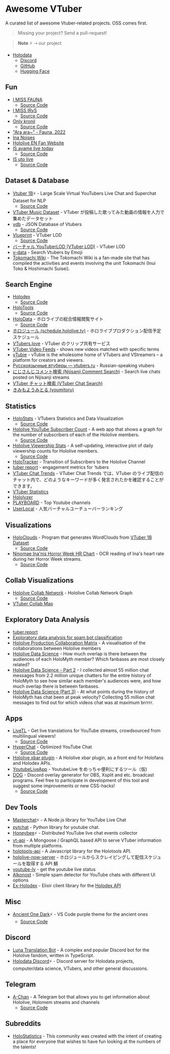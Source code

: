 # Awesome VTuber

A curated list of awesome Vtuber-related projects. OSS comes first.

> Missing your project? Send a pull-request!

> **Note**
> ⚡️ ⇢ our project

- [Holodata](https://holodata.org)
  - [Discord](https://holodata.org/discord)
  - [GitHub](https://github.com/holodata)
  - [Hugging Face](https://huggingface.co/holodata)

## Fun

- [I MISS FAUNA](https://imissfauna.com/)
  - [Source Code](https://github.com/saplinganon/imissfauna.com)
- [I MISS IRyS](https://i.miss.irys.moe/)
  - [Source Code](https://github.com/irystocratanon/i.miss.irys.moe)
- [Only kronii](https://onlykronii.github.io/)
  - [Source Code](https://github.com/OnlyKronii/OnlyKronii.github.io)
- ["Ara ara~" - Fauna, 2022](https://faunaraara.com/)
- [Ina Noises](https://inanoises.com/)
- [Hololive EN Fan Website](https://holoen.fans/)
- [IS ayame live today](https://nakiri.canaria.cc/)
  - [Source Code](https://github.com/canaria3406/canaria-nakiri)
- [IS uto live](https://phillychi3.github.io/isutolive/)
  - [Source Code](https://github.com/phillychi3/isutolive)

## Dataset & Database

- [Vtuber 1B](https://www.kaggle.com/uetchy/vtuber-livechat)⚡️ - Large Scale Virtual YouTubers Live Chat and Superchat Dataset for NLP
  - [Source Code](https://github.com/holodata/vtuber-livechat-dataset)
- [VTuber Music Dataset](https://github.com/yameholo/VTuber-music-dataset) - VTuber が投稿した歌ってみた動画の情報を人力で集めたデータセット
- [vdb](https://vdb.vtbs.moe/) - JSON Database of Vtubers
  - [Source Code](https://github.com/dd-center/vdb)
- [Vlueprint](https://vlueprint.org/) - VTuber LOD
  - [Source Code](https://github.com/vlueprint/vlueprint)
- [バーチャル YouTuberLOD (VTuber LOD)](https://mdlab.slis.tsukuba.ac.jp/lodc2018/vtuber/) - VTuber LOD
- [v-data](https://v-data.info/) - Search Vtubers by Emoji
- [Tokomachi Wiki](https://toko.suisei.cc/) - The Tokomachi Wiki is a fan-made site that has compiled the activities and events involving the unit Tokomachi (Inui Toko & Hoshimachi Suisei).

## Search Engine

- [Holodex](https://holodex.net/)
  - [Source Code](https://github.com/HolodexNet/Holodex)
- [HoloTools](https://hololive.jetri.co/#/)
  - [Source Code](https://github.com/holofans/holoapi)
- [HoloData](https://holodata.vercel.app/) - ホロライブの総合情報閲覧サイト
  - [Source Code](https://github.com/Arisahyper/HoloData)
- [ホロジュール (schedule.hololive.tv)](https://schedule.hololive.tv/) - ホロライブプロダクション配信予定スケジュール
- [VTubers.love](https://vtubers.love/) - VTuber のクリップ共有サービス
- [VTuber Video Feeds](https://vchama.xyz/feeds) - shows new videos matched with specific terms
- [vTubie](https://vtubie.com/) - vTubie is the wholesome home of VTubers and VStreamers – a platform for creators and viewers.
- [Русскоязычные втуберы — vtubers.ru](https://vtubers.ru/ruvtubers/) - Russian-speaking vtubers
- [にじさんじコメント検索 (Nijisanji Comment Search)](https://comment2434.com/comment/) - Search live chats posted on Nijisanji streams
- [VTuber チャット検索 (VTuber Chat Search)](https://vtdata.info/)
- [きみもようみとる (youmitoru)](https://vtdata.info/youmitoru)

## Statistics

- [HoloStats](https://holo.poi.cat/youtube-channel) - VTubers Statistics and Data Visualization
  - [Source Code](https://github.com/PoiScript/HoloStats)
- [Hololive YouTube Subscriber Count](https://hololiveyoutubesubscribercount.vercel.app/) - A web app that shows a graph for the number of subscribers of each of the Hololive members.
  - [Source Code](https://github.com/DreamWithNokz/hololive-youtube-subscriber-count)
- [Hololive Viewership Stats](http://jefftao.com/hodllive/#/subs/value) - A self-updating, interactive plot of daily viewership counts for Hololive members.
  - [Source Code](https://github.com/Speculative/hodllive)
- [HoloTracker](https://trackholo.live/en/) - Transition of Subscribers to the Hololive Channel
- [tuber report](https://tuber.report/) - engagement metrics for 'tubers
- [VTuber Chat Trends](https://www.vtuber-ct.net) - VTuber Chat Trends では、VTuber のライブ配信のチャット内で、どのようなキーワードが多く発言されたかを確認することができます。
- [VTuber Statistics](https://vchama.xyz/stats)
- [Hololyzer](https://www.hololyzer.net/youtube/)
- [PLAYBOARD](https://playboard.co) - Top Youtube channels
- [UserLocal](https://virtual-youtuber.userlocal.jp/document/ranking) - 人気バーチャルユーチューバーランキング

## Visualizations

- [HoloClouds](https://www.reddit.com/r/Hololive/comments/obzwfr/kiryu_cocoshaped_wordcloud_made_out_of_the_30k/) - Program that generates WordClouds from [VTuber 1B Dataset](https://www.kaggle.com/uetchy/vtuber-livechat)
  - [Source Code](https://github.com/Yagato/HoloClouds)
- [Ninomae Ina'nis Horror Week HR Chart](https://vignedev.github.io/inadoki/) - OCR reading of Ina's heart rate during her Horror Week streams.
  - [Source Code](https://github.com/vignedev/inadoki)

## Collab Visualizations

- [Hololive Collab Network](https://thennal10.github.io/hololive-collabs/) - Hololive Collab Network Graph
  - [Source Code](https://github.com/thennal10/hololive-collabs)
- [VTuber Collab Map](https://vchama.xyz/)

## Exploratory Data Analysis

- [tuber.report](https://medium.com/@TuberReport)
- [Exploratory data analysis for spam bot classification](https://www.reddit.com/r/Hololive/comments/ji62z8/exploratory_data_analysis_for_spam_bot/)
- [Hololive Production Collaboration Matrix](https://www.reddit.com/r/Hololive/comments/pdlov4/hololive_production_collaboration_matrix_a/) - A visualisation of the collaborations between Hololive members
- [Hololive Data Science](https://www.reddit.com/r/Hololive/comments/qalzhg/hololive_data_science_how_much_overlap_is_there/) - How much overlap is there between the audiences of each HoloMyth member? Which fanbases are most closely related?
- [Hololive Data Science - Part 2](https://www.reddit.com/r/Hololive/comments/qke1pa/hololive_data_science_part_2_i_collected_almost/) - I collected almost 55 million chat messages from 2.2 million unique chatters for the entire history of HoloMyth to see how similar each member's audiences were, and how much overlap there is between fanbases.
- [Hololive Data Science (Part 3)](https://www.reddit.com/r/Hololive/comments/qpdupy/hololive_data_science_part_3_at_what_points/) - At what points during the history of HoloMyth has chat been at peak velocity? Collecting 55 million chat messages to find out for which videos chat was at maximum brrrrr.

## Apps

- [LiveTL](https://livetl.app/en/home/) - Get live translations for YouTube streams, crowdsourced from multilingual viewers!
  - [Source Code](https://github.com/LiveTL/LiveTL)
- [HyperChat](https://livetl.app/en/hyperchat/) - Optimized YouTube Chat
  - [Source Code](https://github.com/LiveTL/HyperChat)
- [Hololive xbar plugin](https://github.com/DaniruKun/hololive-xbar-plugin) - A Hololive xbar plugin, as a front end for Holofans and Holodex APIs.
- [YoutubeLiveApp](https://github.com/hapo31/YoutubeLiveApp/) - YoutubeLive をめっちゃ便利にするツール（仮)
- [DOG](https://paulvonlecter.github.io/DOG/) - Discord overlay generator for OBS, Xsplit and etc. broadcast programs. Feel free to participate in development of this tool and suggest some improvements or new CSS-hacks!
  - [Source Code](https://github.com/paulvonlecter/DOG)

## Dev Tools

- [Masterchat](https://github.com/holodata/masterchat)⚡️ - A Node.js library for YouTube Live Chat
- [pytchat](https://github.com/taizan-hokuto/pytchat) - Python library for youtube chat.
- [Honeybee](https://github.com/holodata/honeybee)⚡️ - Distributed YouTube live chat events collector
- [vt-api](https://github.com/Choooks22/vt-api) - A Mongoose / GraphQL based API to serve VTuber information from multiple platforms.
- [holotools-api](https://github.com/HoloRes/holotools-api) - A Javascript library for the Holotools API.
- [hololive-now-server](https://github.com/drumath2237/hololive-now-server) - ホロジュールからスクレイピングして配信スケジュールを取得する API 鯖
- [youtube-lv](https://github.com/phillychi3/youtube_lv) - get the youtube live status
- [Alkonost](https://github.com/Asapin/alkonost) - Simple spam detector for YouTube chats with different UI options
- [Ex-Holodex](https://github.com/DaniruKun/ex-holodex) - Elixir client library for the [Holodex API](https://holodex.stoplight.io)

## Misc

- [Ancient One Dark](https://marketplace.visualstudio.com/items?itemName=uetchy.ancient-one-dark)⚡️ - VS Code purple theme for the ancient ones
  - [Source Code](https://github.com/holodata/ancient-one-dark)

## Discord

- [Luna Translation Bot](https://github.com/luna-translations-bot/luna-translations-bot) - A complex and popular Discord bot for the Hololive fandom, written in TypeScript.
- [Holodata Discord](https://holodata.org/discord)⚡️ - Discord server for Holodata projects, computer/data science, VTubers, and other general discussions.

## Telegram

- [A-Chan](https://t.me/a_chan_bot) - A Telegram bot that allows you to get information about Hololive, Holomem streams and channels
  - [Source Code](https://github.com/DaniruKun/holobot-ex)

## Subreddits

- [HoloStatistics](https://www.reddit.com/r/HoloStatistics/) - This community was created with the intent of creating a place for everyone that wishes to have fun looking at the numbers of the talents!
